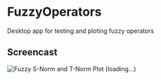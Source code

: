 # FuzzyOperators
Desktop app for testing and ploting fuzzy operators

## Screencast
![Fuzzy S-Norm and T-Norm Plot (loading...)](./Screencast.gif)
